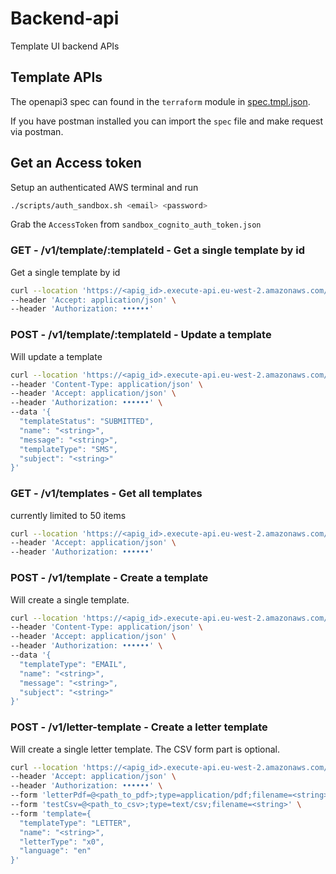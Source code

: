 # Backend-api

Template UI backend APIs

## Template APIs

The openapi3 spec can found in the `terraform` module in [spec.tmpl.json](../../infrastructure/terraform/modules/backend-api/spec.tmpl.json).

If you have postman installed you can import the `spec` file and make request via postman.

## Get an Access token

Setup an authenticated AWS terminal and run

```bash
./scripts/auth_sandbox.sh <email> <password>
```

Grab the `AccessToken` from `sandbox_cognito_auth_token.json`

### GET - /v1/template/:templateId - Get a single template by id

Get a single template by id

```bash
curl --location 'https://<apig_id>.execute-api.eu-west-2.amazonaws.com/main/v1/template' \
--header 'Accept: application/json' \
--header 'Authorization: ••••••'
```

### POST - /v1/template/:templateId - Update a template

Will update a template

```bash
curl --location 'https://<apig_id>.execute-api.eu-west-2.amazonaws.com/main/v1/template/<string>' \
--header 'Content-Type: application/json' \
--header 'Accept: application/json' \
--header 'Authorization: ••••••' \
--data '{
  "templateStatus": "SUBMITTED",
  "name": "<string>",
  "message": "<string>",
  "templateType": "SMS",
  "subject": "<string>"
}'
```

### GET - /v1/templates - Get all templates

currently limited to 50 items

```bash
curl --location 'https://<apig_id>.execute-api.eu-west-2.amazonaws.com/main/v1/templates' \
--header 'Accept: application/json' \
--header 'Authorization: ••••••'
```

### POST - /v1/template - Create a template

Will create a single template.

```bash
curl --location 'https://<apig_id>.execute-api.eu-west-2.amazonaws.com/main/v1/template' \
--header 'Content-Type: application/json' \
--header 'Accept: application/json' \
--header 'Authorization: ••••••' \
--data '{
  "templateType": "EMAIL",
  "name": "<string>",
  "message": "<string>",
  "subject": "<string>"
}'
```

### POST - /v1/letter-template - Create a letter template

Will create a single letter template. The CSV form part is optional.

```bash
curl --location 'https://<apig_id>.execute-api.eu-west-2.amazonaws.com/<env>/v1/letter-template' \
--header 'Accept: application/json' \
--header 'Authorization: ••••••' \
--form 'letterPdf=@<path_to_pdf>;type=application/pdf;filename=<string>' \
--form 'testCsv=@<path_to_csv>;type=text/csv;filename=<string>' \
--form 'template={
  "templateType": "LETTER",
  "name": "<string>",
  "letterType": "x0",
  "language": "en"
}'
```
